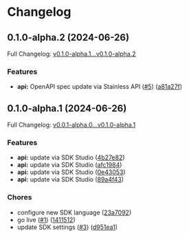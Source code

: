 # Changelog

## 0.1.0-alpha.2 (2024-06-26)

Full Changelog: [v0.1.0-alpha.1...v0.1.0-alpha.2](https://github.com/airpromptdev/python/compare/v0.1.0-alpha.1...v0.1.0-alpha.2)

### Features

* **api:** OpenAPI spec update via Stainless API ([#5](https://github.com/airpromptdev/python/issues/5)) ([a81a27f](https://github.com/airpromptdev/python/commit/a81a27fb677689990f6b7e1dd5fd0fb9955a057e))

## 0.1.0-alpha.1 (2024-06-26)

Full Changelog: [v0.0.1-alpha.0...v0.1.0-alpha.1](https://github.com/airpromptdev/python/compare/v0.0.1-alpha.0...v0.1.0-alpha.1)

### Features

* **api:** update via SDK Studio ([4b27e82](https://github.com/airpromptdev/python/commit/4b27e827614c0407e6f47a2868eb04c23cbf0e67))
* **api:** update via SDK Studio ([afc1984](https://github.com/airpromptdev/python/commit/afc1984f28b573d4a1ecca7ebd746806879a3c65))
* **api:** update via SDK Studio ([0e43053](https://github.com/airpromptdev/python/commit/0e43053c6ce526f6ce9093df3258c433aa32fc34))
* **api:** update via SDK Studio ([89a4f43](https://github.com/airpromptdev/python/commit/89a4f43edc744024caab162028e6359877e7bc93))


### Chores

* configure new SDK language ([23a7092](https://github.com/airpromptdev/python/commit/23a7092e35ec7b19bb18277230c6b218edfdcf1e))
* go live ([#1](https://github.com/airpromptdev/python/issues/1)) ([1411512](https://github.com/airpromptdev/python/commit/1411512a7462405a77c96c04bc7aa525dcc6fb1e))
* update SDK settings ([#3](https://github.com/airpromptdev/python/issues/3)) ([d951ea1](https://github.com/airpromptdev/python/commit/d951ea1d0b389da5b1476a33641178457b2a62a1))
